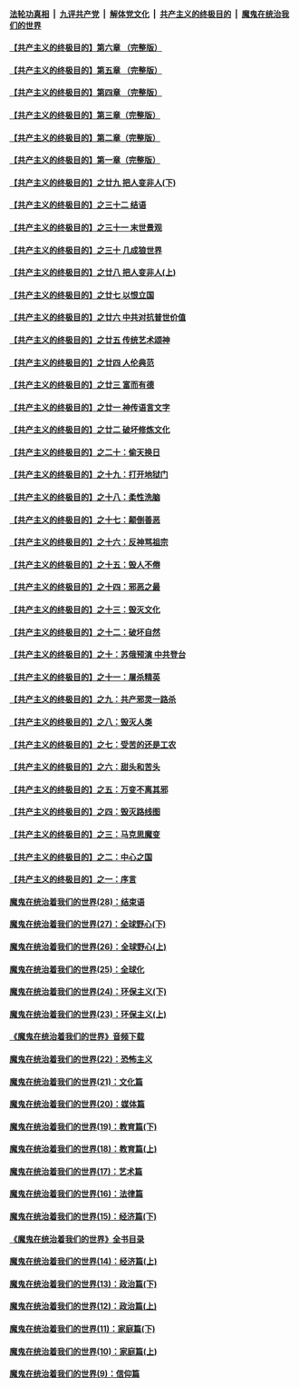 ####  [法轮功真相](../../../../basic/blob/master/README.md?t=04161930) &nbsp;|&nbsp; [九评共产党](../../../../9ping.md/blob/master/README.md?t=04161930) &nbsp;|&nbsp; [解体党文化](../../../../jtdwh.md/blob/master/README.md?t=04161930)  &nbsp;|&nbsp; [共产主义的终极目的](../../../../gczydzjmd.md/blob/master/README.md?t=04161930) &nbsp;|&nbsp; [魔鬼在统治我们的世界](../../../../mgztzwmdsj.md/blob/master/README.md?t=04161930) 

#### [【共产主义的终极目的】第六章 （完整版）](../pages/nsc422/n11428913.md?t=04161930) 

#### [【共产主义的终极目的】第五章 （完整版）](../pages/nsc422/n11428912.md?t=04161930) 

#### [【共产主义的终极目的】第四章 （完整版）](../pages/nsc422/n11428907.md?t=04161930) 

#### [【共产主义的终极目的】第三章（完整版）](../pages/nsc422/n11428848.md?t=04161930) 

#### [【共产主义的终极目的】第二章（完整版）](../pages/nsc422/n11428831.md?t=04161930) 

#### [【共产主义的终极目的】第一章（完整版）](../pages/nsc422/n11417651.md?t=04161930) 

#### [【共产主义的终极目的】之廿九 把人变非人(下)](../pages/nsc422/n11344140.md?t=04161930) 

#### [【共产主义的终极目的】之三十二 结语](../pages/nsc422/n11360535.md?t=04161930) 

#### [【共产主义的终极目的】之三十一 末世景观](../pages/nsc422/n11351129.md?t=04161930) 

#### [【共产主义的终极目的】之三十 几成狼世界](../pages/nsc422/n11348280.md?t=04161930) 

#### [【共产主义的终极目的】之廿八 把人变非人(上)](../pages/nsc422/n11340492.md?t=04161930) 

#### [【共产主义的终极目的】之廿七 以恨立国](../pages/nsc422/n11336944.md?t=04161930) 

#### [【共产主义的终极目的】之廿六 中共对抗普世价值](../pages/nsc422/n11324785.md?t=04161930) 

#### [【共产主义的终极目的】之廿五 传统艺术颂神](../pages/nsc422/n11296396.md?t=04161930) 

#### [【共产主义的终极目的】之廿四 人伦典范](../pages/nsc422/n11296397.md?t=04161930) 

#### [【共产主义的终极目的】之廿三 富而有德](../pages/nsc422/n11283598.md?t=04161930) 

#### [【共产主义的终极目的】之廿一 神传语言文字](../pages/nsc422/n11263265.md?t=04161930) 

#### [【共产主义的终极目的】之廿二 破坏修炼文化](../pages/nsc422/n11245728.md?t=04161930) 

#### [【共产主义的终极目的】之二十：偷天换日](../pages/nsc422/n11238846.md?t=04161930) 

#### [【共产主义的终极目的】之十九：打开地狱门](../pages/nsc422/n11206376.md?t=04161930) 

#### [【共产主义的终极目的】之十八：柔性洗脑](../pages/nsc422/n11199994.md?t=04161930) 

#### [【共产主义的终极目的】之十七：颠倒善恶](../pages/nsc422/n11179782.md?t=04161930) 

#### [【共产主义的终极目的】之十六：反神骂祖宗](../pages/nsc422/n11166798.md?t=04161930) 

#### [【共产主义的终极目的】之十五：毁人不倦](../pages/nsc422/n11166792.md?t=04161930) 

#### [【共产主义的终极目的】之十四：邪恶之最](../pages/nsc422/n11150249.md?t=04161930) 

#### [【共产主义的终极目的】之十三：毁灭文化](../pages/nsc422/n11135227.md?t=04161930) 

#### [【共产主义的终极目的】之十二：破坏自然](../pages/nsc422/n11135214.md?t=04161930) 

#### [【共产主义的终极目的】之十：苏俄预演 中共登台](../pages/nsc422/n11118424.md?t=04161930) 

#### [【共产主义的终极目的】之十一：屠杀精英](../pages/nsc422/n11118442.md?t=04161930) 

#### [【共产主义的终极目的】之九：共产邪灵一路杀](../pages/nsc422/n11114139.md?t=04161930) 

#### [【共产主义的终极目的】之八：毁灭人类](../pages/nsc422/n11108503.md?t=04161930) 

#### [【共产主义的终极目的】之七：受苦的还是工农](../pages/nsc422/n11101809.md?t=04161930) 

#### [【共产主义的终极目的】之六：甜头和苦头](../pages/nsc422/n11096971.md?t=04161930) 

#### [【共产主义的终极目的】之五：万变不离其邪](../pages/nsc422/n11091285.md?t=04161930) 

#### [【共产主义的终极目的】之四：毁灭路线图](../pages/nsc422/n11086284.md?t=04161930) 

#### [【共产主义的终极目的】之三：马克思魔变](../pages/nsc422/n11061941.md?t=04161930) 

#### [【共产主义的终极目的】之二：中心之国](../pages/nsc422/n11047728.md?t=04161930) 

#### [【共产主义的终极目的】之一：序言](../pages/nsc422/n11086077.md?t=04161930) 

#### [魔鬼在统治着我们的世界(28)：结束语](../pages/nsc422/n10936246.md?t=04161930) 

#### [魔鬼在统治着我们的世界(27)：全球野心(下)](../pages/nsc422/n10928319.md?t=04161930) 

#### [魔鬼在统治着我们的世界(26)：全球野心(上)](../pages/nsc422/n10900318.md?t=04161930) 

#### [魔鬼在统治着我们的世界(25)：全球化](../pages/nsc422/n10788205.md?t=04161930) 

#### [魔鬼在统治着我们的世界(24)：环保主义(下)](../pages/nsc422/n10695307.md?t=04161930) 

#### [魔鬼在统治着我们的世界(23)：环保主义(上)](../pages/nsc422/n10688613.md?t=04161930) 

#### [《魔鬼在统治着我们的世界》音频下载](../pages/nsc422/n10635553.md?t=04161930) 

#### [魔鬼在统治着我们的世界(22)：恐怖主义](../pages/nsc422/n10614727.md?t=04161930) 

#### [魔鬼在统治着我们的世界(21)：文化篇](../pages/nsc422/n10597706.md?t=04161930) 

#### [魔鬼在统治着我们的世界(20)：媒体篇](../pages/nsc422/n10586579.md?t=04161930) 

#### [魔鬼在统治着我们的世界(19)：教育篇(下)](../pages/nsc422/n10564808.md?t=04161930) 

#### [魔鬼在统治着我们的世界(18)：教育篇(上)](../pages/nsc422/n10526970.md?t=04161930) 

#### [魔鬼在统治着我们的世界(17)：艺术篇](../pages/nsc422/n10499093.md?t=04161930) 

#### [魔鬼在统治着我们的世界(16)：法律篇](../pages/nsc422/n10485969.md?t=04161930) 

#### [魔鬼在统治着我们的世界(15)：经济篇(下)](../pages/nsc422/n10469975.md?t=04161930) 

#### [《魔鬼在统治着我们的世界》全书目录](../pages/nsc422/n10464261.md?t=04161930) 

#### [魔鬼在统治着我们的世界(14)：经济篇(上)](../pages/nsc422/n10457370.md?t=04161930) 

#### [魔鬼在统治着我们的世界(13)：政治篇(下)](../pages/nsc422/n10448270.md?t=04161930) 

#### [魔鬼在统治着我们的世界(12)：政治篇(上)](../pages/nsc422/n10444576.md?t=04161930) 

#### [魔鬼在统治着我们的世界(11)：家庭篇(下)](../pages/nsc422/n10440961.md?t=04161930) 

#### [魔鬼在统治着我们的世界(10)：家庭篇(上)](../pages/nsc422/n10435448.md?t=04161930) 

#### [魔鬼在统治着我们的世界(9)：信仰篇](../pages/nsc422/n10432159.md?t=04161930) 

